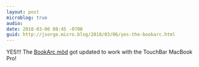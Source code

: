 ```yaml
---
layout: post
microblog: true
audio: 
date: 2018-03-06 08:45 -0700
guid: http://jsorge.micro.blog/2018/03/06/yes-the-bookarc.html
---
```

YES!!! The [BookArc möd](https://www.twelvesouth.com/product/bookarc-mod-for-macbook) got updated to work with the TouchBar MacBook Pro!
